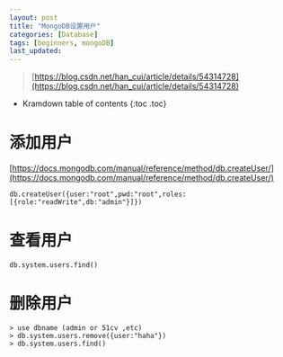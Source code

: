 ```yaml
---
layout: post
title: "MongoDB设置用户"
categories: [Database]
tags: [beginners, mongoDB]
last_updated:
---
```


> [https://blog.csdn.net/han_cui/article/details/54314728](https://blog.csdn.net/han_cui/article/details/54314728)

* Kramdown table of contents
{:toc .toc}

# 添加用户

[https://docs.mongodb.com/manual/reference/method/db.createUser/](https://docs.mongodb.com/manual/reference/method/db.createUser/)

~~~
db.createUser({user:"root",pwd:"root",roles:[{role:"readWrite",db:"admin"}]})
~~~

# 查看用户

~~~
db.system.users.find()
~~~

# 删除用户

~~~
> use dbname (admin or 51cv ,etc)
> db.system.users.remove({user:"haha"})
> db.system.users.find()
~~~

